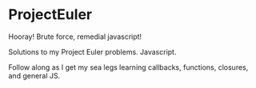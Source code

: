 ProjectEuler
============

Hooray! Brute force, remedial javascript! 

Solutions to my Project Euler problems. Javascript. 

Follow along as I get my sea legs learning callbacks, functions, closures, and general JS. 
